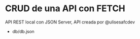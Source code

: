 # CRUD de una API con FETCH

API REST local con JSON Server, API creada por @ulisesafcdev
- db/db.json